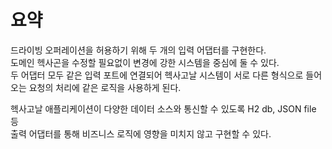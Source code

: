 # 요약

드라이빙 오퍼레이션을 허용하기 위해 두 개의 입력 어댑터를 구현한다.   
도메인 헥사곤을 수정할 필요없이 변경에 강한 시스템을 중심에 둘 수 있다.  
두 어댑터 모두 같은 입력 포트에 연결되어 헥사고날 시스템이 서로 다른 형식으로 들어오는 요청의 처리에 같은 로직을 사용하게 된다.  

헥사고날 애플리케이션이 다양한 데이터 소스와 통신할 수 있도록 H2 db, JSON file 등  
출력 어댑터를 통해 비즈니스 로직에 영향을 미치지 않고 구현할 수 있다.